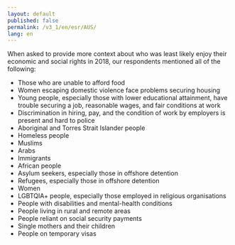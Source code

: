 ```yaml
---
layout: default
published: false
permalink: /v3_1/en/esr/AUS/
lang: en
---
```


When asked to provide more context about who was least likely enjoy their economic and social rights in 2018, our respondents mentioned all of the following:
-	Those who are unable to afford food
-	Women escaping domestic violence face problems securing housing
-	Young people, especially those with lower educational attainment, have trouble securing a job, reasonable wages, and fair conditions at work
-	Discrimination in hiring, pay, and the condition of work by employers is present and hard to police
-	Aboriginal and Torres Strait Islander people
-	Homeless people
-	Muslims
-	Arabs
-	Immigrants
-	African people
-	Asylum seekers, especially those in offshore detention
-	Refugees, especially those in offshore detention
-	Women
-	LGBTQIA+ people, especially those employed in religious organisations
-	People with disabilities and mental-health conditions
-	People living in rural and remote areas
-	People reliant on social security payments
-	Single mothers and their children
-	People on temporary visas

